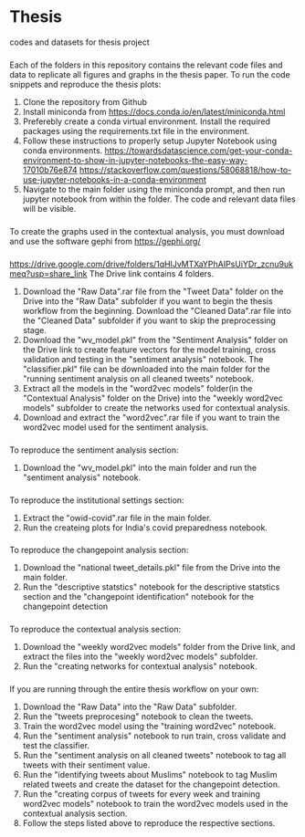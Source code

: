 # Thesis
codes and datasets for thesis project


###
Each of the folders in this repository contains the relevant code files and data to replicate all figures and graphs in the thesis paper. To run the code
snippets and reproduce the thesis plots:
1) Clone the repository from Github
2) Install miniconda from https://docs.conda.io/en/latest/miniconda.html
3) Preferebly create a conda virtual environment. Install the required packages using the requirements.txt file in the environment. 
4) Follow these instructions to properly setup Jupyter Notebook using conda environments. 
  https://towardsdatascience.com/get-your-conda-environment-to-show-in-jupyter-notebooks-the-easy-way-17010b76e874
  https://stackoverflow.com/questions/58068818/how-to-use-jupyter-notebooks-in-a-conda-environment
5) Navigate to the main folder using the miniconda prompt, and then run jupyter notebook from within the folder. The code and relevant data files will be visible.

###
To create the graphs used in the contextual analysis, you must download and use the software gephi from https://gephi.org/
###
https://drive.google.com/drive/folders/1qHlJvMTXaYPhAIPsUiYDr_zcnu9ukmeq?usp=share_link
The Drive link contains 4 folders.
1) Download the "Raw Data".rar file from the "Tweet Data" folder on the Drive into the "Raw Data" subfolder if you want to begin the thesis workflow from
the beginning. Download the "Cleaned Data".rar file into the "Cleaned Data" subfolder if you want to skip the preprocessing stage.
2) Download the "wv_model.pkl" from the "Sentiment Analysis" folder on the Drive link to create feature vectors for the model training, cross validation 
and testing in the "sentiment analysis" notebook. The "classifier.pkl" file can be downloaded into the main folder for the "running sentiment analysis on
all cleaned tweets" notebook.
3) Extract all the models in the "word2vec models" folder(in the "Contextual Analysis" folder on the Drive) into the "weekly word2vec models" subfolder
to create the networks used for contextual analysis.
4) Download and extract the "word2vec".rar file if you want to train the word2vec model used for the sentiment 
analysis.
###
To reproduce the sentiment analysis section:
1) Download the "wv_model.pkl" into the main folder and run the "sentiment analysis" notebook.
###
To reproduce the institutional settings section:
1) Extract the "owid-covid".rar file in the main folder.
2) Run the createing plots for India's covid preparedness notebook.
###
To reproduce the changepoint analysis section:
1) Download the "national tweet_details.pkl" file from the Drive into the main folder.
2) Run the "descriptive statstics" notebook for the descriptive statstics section and the "changepoint identification" notebook for the changepoint detection
###
To reproduce the contextual analysis section:
1) Download the "weekly word2vec models" folder from the Drive link, and extract the files into the "weekly word2vec models" subfolder.
4) Run the "creating networks for contextual analysis" notebook.
###
If you are running through the entire thesis workflow on your own:
1) Download the "Raw Data" into the "Raw Data" subfolder.
2) Run the "tweets preprocesing" notebook to clean the tweets.
3) Train the word2vec model using the "training word2vec" notebook.
4) Run the "sentiment analysis" notebook to run train, cross validate and test the classifier.
5) Run the "sentiment analysis on all cleaned tweets" notebook to tag all tweets with their sentiment value.
6) Run the "identifying tweets about Muslims" notebook to tag Muslim related tweets and create the dataset for the changepoint detection.
7) Run the "creating corpus of tweets for every week and training word2vec models" notebook to train the word2vec models used in the contextual analysis
section.
9) Follow the steps listed above to reproduce the respective sections.
